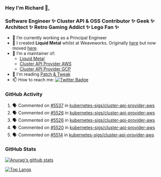 ### Hey I'm Richard 👋, 

<h3 align="left">Software Engineer ✨ Cluster API & OSS Contributor ✨ Geek ✨ Architect ✨ Retro Gaming Addict ✨ Lego Fan ✨</h3>

- 🔭 I’m currently working as a Principal Engineer
- 📯 I created **Liquid Metal** whilst at Weaveworks. Originally [here](https://github.com/weaveworks-liquidmetal) but now moved [here](https://github.com/liquidmetal-dev).
- 👯 I’m a maintainer of:
  -  [Liquid Metal](https://github.com/liquidmetal-dev)
  -  [Cluster API Provider AWS](https://github.com/kubernetes-sigs/cluster-api-provider-aws)
  -  [Cluster API Provider GCP](https://github.com/kubernetes-sigs/cluster-api-provider-gcp)
- 💬 I'm reading [Patch & Tweak](https://bjooks.com/products/patch-tweak-exploring-modular-synthesis)
- 📫 How to reach me: [![Twitter Badge](https://img.shields.io/badge/-@fruit_case-00acee?style=flat&logo=Twitter&logoColor=white)](https://twitter.com/intent/follow?screen_name=fruit_case "Follow on Twitter")

### GitHub Activity 

<!--START_SECTION:activity-->
1. 🗣 Commented on [#5537](https://github.com/kubernetes-sigs/cluster-api-provider-aws/pull/5537#issuecomment-2955619819) in [kubernetes-sigs/cluster-api-provider-aws](https://github.com/kubernetes-sigs/cluster-api-provider-aws)
2. 🗣 Commented on [#5526](https://github.com/kubernetes-sigs/cluster-api-provider-aws/pull/5526#issuecomment-2955598189) in [kubernetes-sigs/cluster-api-provider-aws](https://github.com/kubernetes-sigs/cluster-api-provider-aws)
3. 🗣 Commented on [#5526](https://github.com/kubernetes-sigs/cluster-api-provider-aws/pull/5526#issuecomment-2955565780) in [kubernetes-sigs/cluster-api-provider-aws](https://github.com/kubernetes-sigs/cluster-api-provider-aws)
4. 🗣 Commented on [#5520](https://github.com/kubernetes-sigs/cluster-api-provider-aws/pull/5520#issuecomment-2955523299) in [kubernetes-sigs/cluster-api-provider-aws](https://github.com/kubernetes-sigs/cluster-api-provider-aws)
5. 🗣 Commented on [#5514](https://github.com/kubernetes-sigs/cluster-api-provider-aws/issues/5514#issuecomment-2955499929) in [kubernetes-sigs/cluster-api-provider-aws](https://github.com/kubernetes-sigs/cluster-api-provider-aws)
<!--END_SECTION:activity-->

### GitHub Stats

[![Anurag's github stats](https://github-readme-stats.vercel.app/api?username=richardcase&count_private=true&show_icons=true)](https://github.com/anuraghazra/github-readme-stats)

[![Top Langs](https://github-readme-stats.vercel.app/api/top-langs/?username=richardcase&hide=html&layout=compact)](https://github.com/anuraghazra/github-readme-stats)
